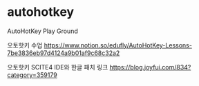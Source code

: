 # autohotkey
AutoHotKey Play Ground

오토핫키 수업
https://www.notion.so/edufly/AutoHotKey-Lessons-7be3836eb97d4124a9b01af9c68c32a2

오토핫키 SCITE4 IDE와 한글 패치 링크
https://blog.joyfui.com/834?category=359179

